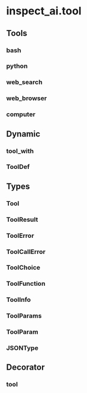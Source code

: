 # inspect_ai.tool


## Tools

### bash

### python

### web_search

### web_browser

### computer

## Dynamic

### tool_with

### ToolDef

## Types

### Tool

### ToolResult

### ToolError

### ToolCallError

### ToolChoice

### ToolFunction

### ToolInfo

### ToolParams

### ToolParam

### JSONType

## Decorator

### tool
